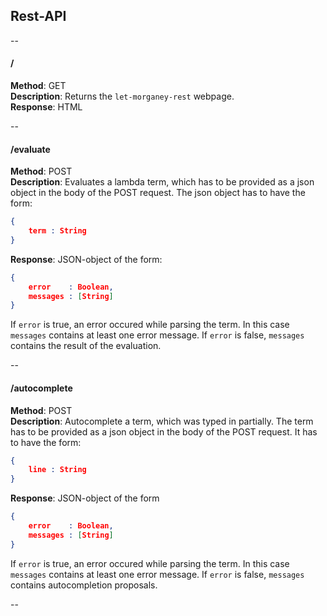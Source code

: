 
## Rest-API

--

#### /
**Method**: GET  
**Description**: Returns the `let-morganey-rest` webpage.  
**Response**: HTML

--

#### /evaluate
**Method**: POST  
**Description**: Evaluates a lambda term, which has to be provided as a json object in the body of the POST request. The json object has to have the form: 
```json
{
    term : String
}
```
**Response**: JSON-object of the form:
```json
{ 
    error    : Boolean,
    messages : [String]
}
```
If `error` is true, an error occured while parsing the term. In this case `messages` contains at least one error message. If `error` is false, `messages` contains the result of the evaluation.  

--

#### /autocomplete
**Method**: POST  
**Description**: Autocomplete a term, which was typed in partially. The term has to be provided as a json object in the body of the POST request. It has to have the form:
```json
{
    line : String
}
```
**Response**: JSON-object of the form 
```json
{ 
    error    : Boolean,
    messages : [String]
}
```
If `error` is true, an error occured while parsing the term. In this case `messages` contains at least one error message. If `error` is false, `messages` contains autocompletion proposals.  

--

